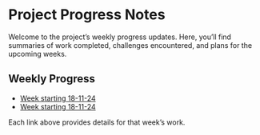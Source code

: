 # Project Progress Notes

Welcome to the project’s weekly progress updates. Here, you’ll find summaries of work completed, challenges encountered, and plans for the upcoming weeks.

## Weekly Progress

- [Week starting 18-11-24](week-18-11-24.md)
- [Week starting 18-11-24](week-25-11-24.md)



Each link above provides details for that week’s work.

